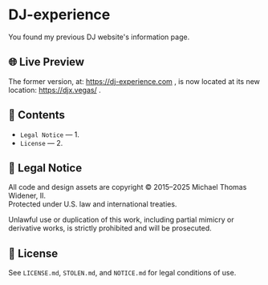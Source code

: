 # DJ-experience

You found my previous DJ website's information page.

## 🌐 Live Preview

The former version, at: https://dj-experience.com , is now located at its new location: https://djx.vegas/ .

## 📁 Contents

- `Legal Notice` — 1.
- `License` — 2.

## 🚨 Legal Notice

All code and design assets are copyright © 2015–2025 Michael Thomas Widener, II.  
Protected under U.S. law and international treaties.

Unlawful use or duplication of this work, including partial mimicry or derivative works, is strictly prohibited and will be prosecuted.

## 📜 License

See `LICENSE.md`, `STOLEN.md`, and `NOTICE.md` for legal conditions of use.
